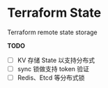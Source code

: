 # Terraform State
Terraform remote state storage

**TODO**

- [ ] KV 存储 State 以支持分布式
- [ ] sync 锁做支持 token 验证
- [ ] Redis、Etcd 等分布式锁
